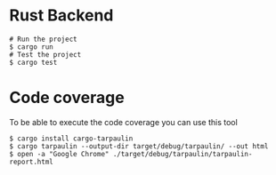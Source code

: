 # Rust Backend


```
# Run the project
$ cargo run
# Test the project
$ cargo test
```

# Code coverage

To be able to execute the code coverage you can use this tool

```
$ cargo install cargo-tarpaulin
$ cargo tarpaulin --output-dir target/debug/tarpaulin/ --out html
$ open -a "Google Chrome" ./target/debug/tarpaulin/tarpaulin-report.html
```
